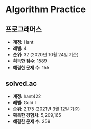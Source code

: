 # Algorithm Practice

## 프로그래머스

- **계정:** Hant
- **레벨:** 4
- **순위:** 32 (2020년 10월 24일 기준)
- **획득한 점수:** 1589
- **해결한 문제 수:** 155

## solved.ac

- **계정:** hant422
- **레벨:** Gold I
- **순위:** 2,175 (2021년 3월 12일 기준)
- **획득한 경험치:** 5,209,165
- **해결한 문제 수:** 259

